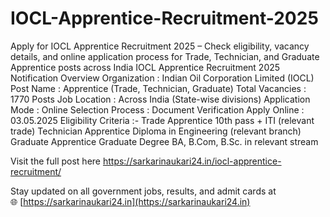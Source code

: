 # IOCL-Apprentice-Recruitment-2025
Apply for IOCL Apprentice Recruitment 2025 – Check eligibility, vacancy details, and online application process for Trade, Technician, and Graduate Apprentice posts across India
IOCL Apprentice Recruitment 2025 Notification Overview
Organization : Indian Oil Corporation Limited (IOCL)
Post Name : Apprentice (Trade, Technician, Graduate)
Total Vacancies : 1770 Posts
Job Location : Across India (State-wise divisions)
Application Mode : Online
Selection Process : Document Verification
Apply Online : 03.05.2025
Eligibility Criteria :-
Trade Apprentice	10th pass + ITI (relevant trade)
Technician Apprentice	Diploma in Engineering (relevant branch)
Graduate Apprentice	Graduate Degree BA, B.Com, B.Sc. in relevant stream

Visit the full post here https://sarkarinaukari24.in/iocl-apprentice-recruitment/

Stay updated on all government jobs, results, and admit cards at  
🌐 [https://sarkarinaukari24.in](https://sarkarinaukari24.in)
